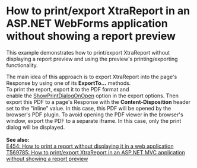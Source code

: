 # How to print/export XtraReport in an ASP.NET WebForms application without showing a report preview


<p>This example demonstrates how to print/export XtraReport without displaying a report preview and using the preview's printing/exporting functionality. </p>
<p>The main idea of this approach is to export XtraReport into the page's Response by using one of its <strong>ExportTo...</strong> methods.<br>To print the report, export it to the PDF format and enable the <a href="https://documentation.devexpress.com/#CoreLibraries/DevExpressXtraPrintingPdfExportOptions_ShowPrintDialogOnOpentopic">ShowPrintDialogOnOpen</a> option in the export options. Then export this PDF to a page's Response with the <strong>Content-Disposition</strong> header set to the "inline" value. In this case, this PDF will be opened by the browser's PDF plugin. To avoid opening the PDF viewer in the browser's window, export the PDF to a separate iframe. In this case, only the print dialog will be displayed.<br><br><strong>See also:</strong><br><a href="https://www.devexpress.com/Support/Center/p/E454">E454: How to print a report without displaying it in a web application</a><br><a href="https://www.devexpress.com/Support/Center/p/T569785">T569785: How to print/export XtraReport in an ASP.NET MVC application without showing a report preview</a></p>

<br/>


